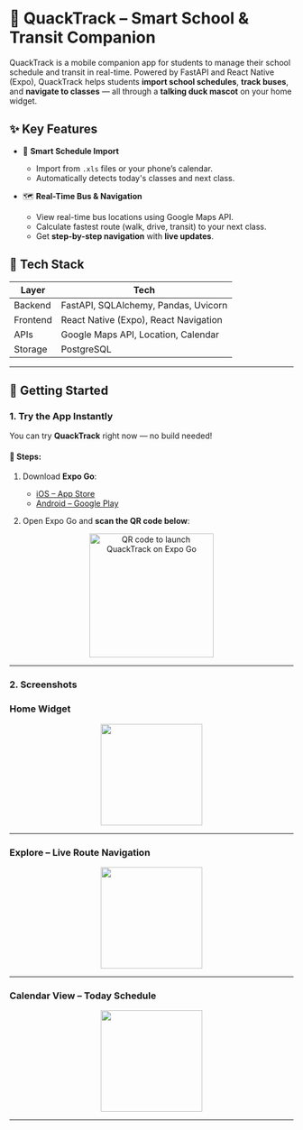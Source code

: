 # 🦆 QuackTrack – Smart School & Transit Companion

QuackTrack is a mobile companion app for students to manage their school schedule and transit in real-time. Powered by FastAPI and React Native (Expo), QuackTrack helps students **import school schedules**, **track buses**, and **navigate to classes** — all through a **talking duck mascot** on your home widget.

## ✨ Key Features

- 📅 **Smart Schedule Import**
  - Import from `.xls` files or your phone’s calendar.
  - Automatically detects today's classes and next class.

- 🗺️ **Real-Time Bus & Navigation**
  - View real-time bus locations using Google Maps API.
  - Calculate fastest route (walk, drive, transit) to your next class.
  - Get **step-by-step navigation** with **live updates**.

## 🧠 Tech Stack

| Layer     | Tech                                  |
|-----------|---------------------------------------|
| Backend   | FastAPI, SQLAlchemy, Pandas, Uvicorn  |
| Frontend  | React Native (Expo), React Navigation |
| APIs      | Google Maps API, Location, Calendar   |
| Storage   | PostgreSQL                            |

---

## 🚀 Getting Started

### 1. Try the App Instantly

You can try **QuackTrack** right now — no build needed!

#### 📲 Steps:

1. Download **Expo Go**:
   - [iOS – App Store](https://apps.apple.com/app/expo-go/id982107779)
   - [Android – Google Play](https://play.google.com/store/apps/details?id=host.exp.exponent)

2. Open Expo Go and **scan the QR code below**:

<p align="center">
  <img src="asset/qr-code.svg" width="220" alt="QR code to launch QuackTrack on Expo Go" />
</p>

---

### 2. Screenshots

### Home Widget

<p align="center">
  <img src="asset/screen-home.png" width="180" />
</p>

---

### Explore – Live Route Navigation

<p align="center">
  <img src="asset/screen-explore.png" width="180" />
</p>

---

### Calendar View – Today Schedule

<p align="center">
  <img src="asset/screen-calendar.png" width="180" />
</p>

---
